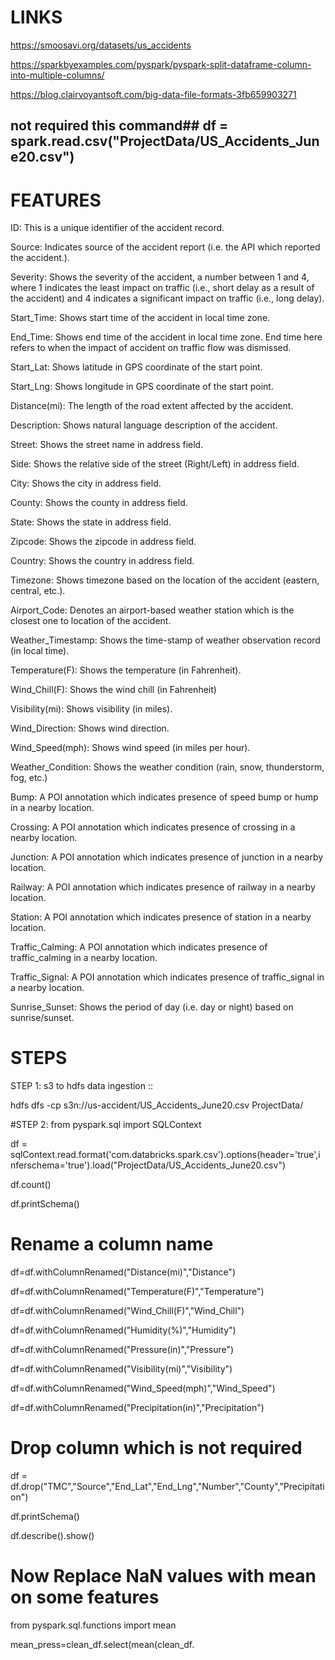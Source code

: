LINKS
=======
https://smoosavi.org/datasets/us_accidents

https://sparkbyexamples.com/pyspark/pyspark-split-dataframe-column-into-multiple-columns/

https://blog.clairvoyantsoft.com/big-data-file-formats-3fb659903271

## not required this command## df = spark.read.csv("ProjectData/US_Accidents_June20.csv")

FEATURES
==========

ID: This is a unique identifier of the accident record.

Source: Indicates source of the accident report (i.e. the API which reported the accident.).

Severity: Shows the severity of the accident, a number between 1 and 4, where 1 indicates the least impact on traffic (i.e., short delay as a result of the accident) and 
4 indicates a significant impact on traffic (i.e., long delay).

Start_Time: Shows start time of the accident in local time zone.

End_Time: Shows end time of the accident in local time zone. 
End time here refers to when the impact of accident on traffic flow was dismissed.

Start_Lat: Shows latitude in GPS coordinate of the start point.

Start_Lng: Shows longitude in GPS coordinate of the start point.

Distance(mi): The length of the road extent affected by the accident.

Description: Shows natural language description of the accident.

Street: Shows the street name in address field.

Side: Shows the relative side of the street (Right/Left) in address field.

City: Shows the city in address field.

County: Shows the county in address field.

State: Shows the state in address field.

Zipcode: Shows the zipcode in address field.

Country: Shows the country in address field.

Timezone: Shows timezone based on the location of the accident (eastern, central, etc.).

Airport_Code: Denotes an airport-based weather station which is the closest one to location of the accident.

Weather_Timestamp: Shows the time-stamp of weather observation record (in local time).

Temperature(F): Shows the temperature (in Fahrenheit).

Wind_Chill(F): Shows the wind chill (in Fahrenheit)

Visibility(mi): Shows visibility (in miles).

Wind_Direction: Shows wind direction.

Wind_Speed(mph): Shows wind speed (in miles per hour).

Weather_Condition: Shows the weather condition (rain, snow, thunderstorm, fog, etc.)

Bump: A POI annotation which indicates presence of speed bump or hump in a nearby location.

Crossing: A POI annotation which indicates presence of crossing in a nearby location.

Junction: A POI annotation which indicates presence of junction in a nearby location.

Railway: A POI annotation which indicates presence of railway in a nearby location.

Station: A POI annotation which indicates presence of station in a nearby location.

Traffic_Calming: A POI annotation which indicates presence of traffic_calming in a nearby location.

Traffic_Signal: A POI annotation which indicates presence of traffic_signal in a nearby location.

Sunrise_Sunset: Shows the period of day (i.e. day or night) based on sunrise/sunset.

STEPS
=======
STEP 1:
s3 to hdfs data ingestion ::

hdfs dfs -cp s3n://us-accident/US_Accidents_June20.csv ProjectData/

#STEP 2:
from pyspark.sql import SQLContext

df = sqlContext.read.format('com.databricks.spark.csv').options(header='true',inferschema='true').load("ProjectData/US_Accidents_June20.csv")

df.count()

df.printSchema()


Rename a column name
======================

df=df.withColumnRenamed("Distance(mi)","Distance")

df=df.withColumnRenamed("Temperature(F)","Temperature")

df=df.withColumnRenamed("Wind_Chill(F)","Wind_Chill")

df=df.withColumnRenamed("Humidity(%)","Humidity")

df=df.withColumnRenamed("Pressure(in)","Pressure")

df=df.withColumnRenamed("Visibility(mi)","Visibility")

df=df.withColumnRenamed("Wind_Speed(mph)","Wind_Speed")

df=df.withColumnRenamed("Precipitation(in)","Precipitation")


Drop column which is not required
===================================

df = df.drop("TMC","Source","End_Lat","End_Lng","Number","County","Precipitation")

df.printSchema()

df.describe().show()



Now Replace NaN values with mean on some features
===================================================

from pyspark.sql.functions import mean

mean_press=clean_df.select(mean(clean_df.
